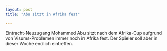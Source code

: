 ```yaml
---
layout: post
title: "Abu sitzt in Afrika fest"

---
```


Eintracht-Neuzugang Mohammed Abu sitzt nach dem Afrika-Cup aufgrund von Visums-Problemen immer noch in Afrika fest. Der Spieler soll aber in dieser Woche endlich eintreffen.


